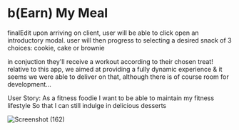 # b(Earn) My Meal
 finalEdit
upon arriving on client, user will be able to click open an introductory modal. user will then progress to selecting a desired snack of 3 choices: cookie, cake or brownie

in conjuction they'll receive a workout according to their chosen treat! relative to this app, we aimed at providing a fully dynamic experience & it seems we were able to deliver on that, although there is of course room for development...

 User Story:
As a fitness foodie
I want to be able to maintain my fitness lifestyle
So that I can still indulge in delicious desserts

![Screenshot (162)](https://user-images.githubusercontent.com/62162419/97794145-8b57d680-1bcc-11eb-82e6-a2d8e7d6fd61.png)




